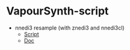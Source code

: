 # VapourSynth-script

* nnedi3 resample (with znedi3 and nnedi3cl)
  * [Script](https://github.com/Kiyamou/VapourSynth-script/blob/master/nnedi3_resample.py)
  * [Doc](https://github.com/Kiyamou/VapourSynth-script/blob/master/nnedi3_resample-readme.md)
